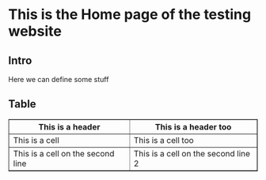 # This is the Home page of the testing website

## Intro

Here we can define some stuff

## Table

<table border=1px>
  <thead>
    <tr>
      <th>This is a header</th>
      <th>This is a header too</th>
    </tr>
  </thead>
  <tbody>
    <tr>
      <td>This is a cell</td>
      <td>This is a cell too</td>
    </tr>
    <tr>
      <td>This is a cell on the second line</td>
      <td>This is a cell on the second line 2</td>
    </tr>
  </tbody>
</table>
